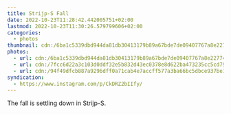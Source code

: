 ```yaml
---
title: Strijp-S Fall
date: 2022-10-23T11:28:42.442005751+02:00
lastmod: 2022-10-23T11:30:26.579799606+02:00
categories:
  - photos
thumbnail: cdn:/6ba1c5339dbd944da81db30413179b89a67bde7de09407767a8e227743fefa59
photos:
  - url: cdn:/6ba1c5339dbd944da81db30413179b89a67bde7de09407767a8e227743fefa59
  - url: cdn:/7fcc6d22a3c103d0ddf32e5b832d43ec0378e8d622ba473235cc5cd796ef2d37
  - url: cdn:/94f49dfcb887a9296dff0a71cab4e7accff577a3ba66bc5dbce937be13eed3b9
syndication:
  - https://www.instagram.com/p/CkDRZ2bIIfy/
---
```


<style>
.fg-2022-10-23-strijp-s-fall {
  grid-template-columns: repeat(3, 1fr);
}
</style>

The fall is settling down in Strijp-S.
